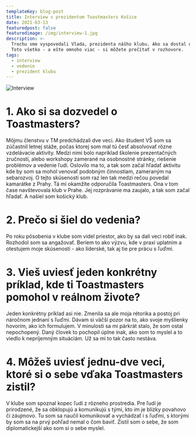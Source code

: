 ```yaml
---
templateKey: blog-post
title: Interview s prezidentom Toastmasters Košice
date: 2021-03-13
featuredpost: false
featuredimage: /img/interview-1.jpg
description: >-
  Trochu sme vyspovedali Vlada, prezidenta nášho klubu. Ako sa dostal do Toastmasters? Ako mu členstvo v klube pomohlo v reálnom živote? 
  Toto všetko - a ešte omnoho viac - si môžete prečítať v rozhovore.
tags:
  - interview
  - vedenie
  - prezident klubu
---
```

![Interview](/img/interview-1.jpg)

# 1. Ako si sa dozvedel o Toastmasters?
Môjmu členstvu v TM predchádzali dve veci. Ako študent VŠ som sa zúčastnil letnej stáže, počas ktorej som mal tú česť absolvovať rôzne vzdelávacie aktivity. Medzi nimi bolo napríklad školenie prezentačných zručností, alebo workshopy zamerané na osobnostné stránky, riešenie problémov a vedenie ľudí. Oslovilo ma to, a tak som začal hľadať aktivitu kde by som sa mohol venovať podobným činnostiam, zameraným na sebarozvoj. 
O tejto skúsenosti som raz len tak medzi rečou povedal kamarátke z Prahy. Tá mi okamžite odporučila Toastmasters. Ona v tom čase navštevovala klub v Prahe. Jej rozprávanie ma zaujalo, a tak som začal hľadať. A našiel som košický klub. 

# 2. Prečo si šiel do vedenia?
Po roku pôsobenia v klube som videl priestor, ako by sa dali veci robiť inak. Rozhodol som sa angažovať. Beriem to ako výzvu, kde v praxi uplatnim a otestujem moje skúsenosti - ako líderské, tak aj tie pre prácu s ľuďmi. 

# 3. Vieš uviesť jeden konkrétny príklad, kde ti Toastmasters pomohol v reálnom živote?
Jeden konkrétny príklad asi nie. Zmenila sa ale moja rétorika a postoj pri náročnom jednaní s ľuďmi. Dávam si väčší pozor na to, ako svoje myšlienky hovorím, ako ich formulujem. V minulosti sa mi párkrát stalo, že som ostal nepochopený. Daný človek to pochopil úplne inak, ako som to myslel a to viedlo k nepríjemným situáciám. Už sa mi to tak často nestáva. 

# 4. Môžeš uviesť jednu-dve veci, ktoré si o sebe vďaka Toastmasters zistil?
V klube som spoznal kopec ľudí z rôzneho prostredia. Pre ľudí je prirodzené, že sa obklopujú a komunikujú s tými, kto im je blízky povahovo či záujmovo. Tu som sa naučil komunikovať a vychádzať i s ľuďmi, s ktorými by som sa na prvý pohľad nemal o čom baviť.  Zistil som o sebe, že som diplomatickejší ako som si o sebe myslel.
